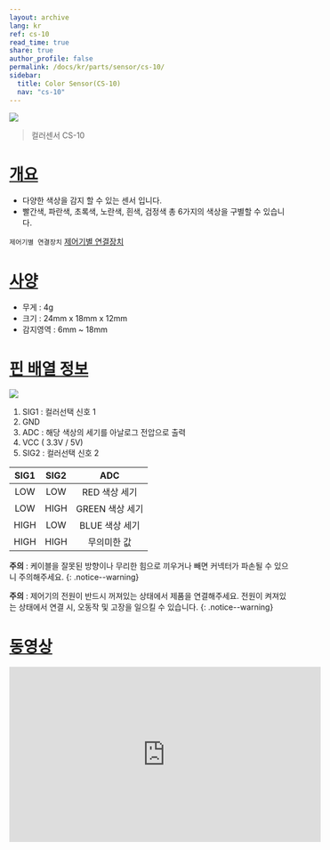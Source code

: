 ```yaml
---
layout: archive
lang: kr
ref: cs-10
read_time: true
share: true
author_profile: false
permalink: /docs/kr/parts/sensor/cs-10/
sidebar:
  title: Color Sensor(CS-10)
  nav: "cs-10"
---
```


![](/assets/images/parts/sensors/cs-10_product.png)

> 컬러센서 CS-10

# [개요](#개요)

- 다양한 색상을 감지 할 수 있는 센서 입니다.
- 빨간색, 파란색, 초록색, 노란색, 흰색, 검정색 총 6가지의 색상을 구별할 수 있습니다.

`제어기별 연결장치` [제어기별 연결장치]

# [사양](#사양)

- 무게 : 4g
- 크기 : 24mm x 18mm x 12mm
- 감지영역 : 6mm ~ 18mm

# [핀 배열 정보](#핀-배열-정보)

![](/assets/images/parts/sensors/cs-10_pinout.png)

1. SIG1 : 컬러선택 신호 1
2. GND
3. ADC : 해당 색상의 세기를 아날로그 전압으로 출력
4. VCC ( 3.3V / 5V)
5. SIG2 : 컬러선택 신호 2

|SIG1 |  SIG2 |  ADC|
|:---:|:---:|:---:|
|LOW  |  LOW  |  RED 색상 세기|
|LOW  |  HIGH |  GREEN 색상 세기|
|HIGH |  LOW  |  BLUE 색상 세기|
|HIGH |  HIGH |  무의미한 값|

**주의** : 케이블을 잘못된 방향이나 무리한 힘으로 끼우거나 빼면 커넥터가 파손될 수 있으니 주의해주세요.
{: .notice--warning}

**주의** : 제어기의 전원이 반드시 꺼져있는 상태에서 제품을 연결해주세요. 전원이 켜져있는 상태에서 연결 시, 오동작 및 고장을 일으킬 수 있습니다.
{: .notice--warning}

# [동영상](#동영상)

<iframe width="560" height="315" src="https://www.youtube.com/embed/8XRVIbXkpzw" frameborder="0" allowfullscreen></iframe>

[제어기별 연결장치]: /docs/kr/parts/controller/controller_compatibility/
